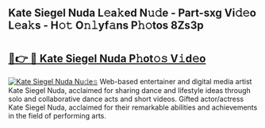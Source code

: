 ## Kate Siegel Nuda L𝚎a𝚔ed N𝚞𝚍e - Part-sxg Vi𝚍𝚎o L𝚎a𝚔s - H𝚘𝚝 O𝚗𝚕yf𝚊ns P𝚑𝚘tos 8Zs3p

# <h2><a href="http://kf82dt.oniu.top/?m=Kate+Siegel+Nuda">🔗👉 🔴 Kate Siegel Nuda P𝚑ot𝚘𝚜 V𝚒d𝚎o</a></h2>

[![Kate Siegel Nuda Nu𝚍e𝚜](https://i.imgur.com/0qMVB7G.gif)](http://kf82dt.oniu.top/?m=Kate+Siegel+Nuda)
Web-based entertainer and digital media artist Kate Siegel Nuda, acclaimed for sharing dance and lifestyle ideas through solo and collaborative dance acts and short videos. Gifted actor/actress Kate Siegel Nuda, acclaimed for their remarkable abilities and achievements in the field of performing arts.  
